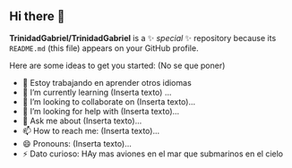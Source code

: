 ## Hi there 👋


**TrinidadGabriel/TrinidadGabriel** is a ✨ _special_ ✨ repository because its `README.md` (this file) appears on your GitHub profile.

Here are some ideas to get you started: (No se que poner)

- 🔭 Estoy trabajando en aprender otros idiomas
- 🌱 I’m currently learning (Inserta texto) ...
- 👯 I’m looking to collaborate on  (Inserta texto)...
- 🤔 I’m looking for help with  (Inserta texto)...
- 💬 Ask me about  (Inserta texto)...
- 📫 How to reach me:  (Inserta texto)...
- 😄 Pronouns:  (Inserta texto)...
- ⚡ Dato curioso: HAy mas aviones en el mar que submarinos en el cielo

